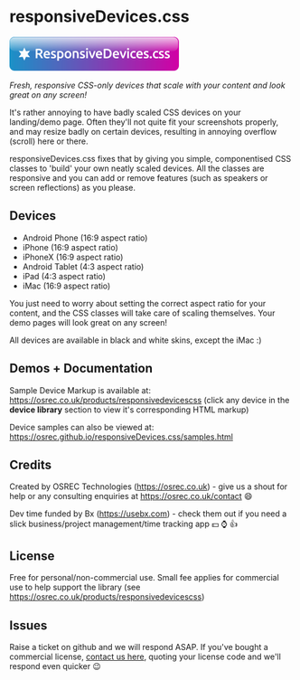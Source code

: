 # responsiveDevices.css

![responsiveDevices.js Logo](logo.png)

*Fresh, responsive CSS-only devices that scale with your content and look great on any screen!*

<link href='css/common.css' rel='stylesheet' type='text/css'>
<link href='css/ipad.css' rel='stylesheet' type='text/css'>
<link href='css/iphone.css' rel='stylesheet' type='text/css'>

<div class="deviceContainer pointer scmc" style="width: 80%; max-width: 150px;">
	<div class="iphone white portrait">
		<div class="caseBorder"></div>
		<div class="case"></div>
		<div class="reflection"></div>
		<div class="screen"></div>
		<div class="camera"></div>
		<div class="speaker"></div>
		<div class="homeButtonBorder"></div>
		<div class="homeButton"></div>
		<div class="content" style="background: linear-gradient(#FFC84B 0%, #FFF869 100%);"></div>
	</div>
</div>

It's rather annoying to have badly scaled CSS devices on your landing/demo page. Often they'll not quite fit your screenshots properly, and may resize badly on certain devices, resulting in annoying overflow (scroll) here or there.

responsiveDevices.css fixes that by giving you simple, componentised CSS classes to 'build' your own neatly scaled devices. All the classes are responsive and you can add or remove features (such as speakers or screen reflections) as you please.

## Devices

- Android Phone (16:9 aspect ratio)
- iPhone (16:9 aspect ratio)
- iPhoneX (16:9 aspect ratio)
- Android Tablet (4:3 aspect ratio)
- iPad (4:3 aspect ratio)
- iMac (16:9 aspect ratio)

You just need to worry about setting the correct aspect ratio for your content, and the CSS classes will take care of scaling themselves. Your demo pages will look great on any screen!

All devices are available in black and white skins, except the iMac :)

## Demos + Documentation
Sample Device Markup is available at: https://osrec.co.uk/products/responsivedevicescss (click any device in the **device library** section to view it's corresponding HTML markup)

Device samples can also be viewed at: https://osrec.github.io/responsiveDevices.css/samples.html

## Credits

Created by OSREC Technologies (https://osrec.co.uk) - give us a shout for help or any consulting enquiries at https://osrec.co.uk/contact :smile:

Dev time funded by Bx (https://usebx.com) - check them out if you need a slick business/project management/time tracking app :dollar: :watch: :thumbsup:

## License

Free for personal/non-commercial use. Small fee applies for commercial use to help support the library (see https://osrec.co.uk/products/responsivedevicescss)

## Issues

Raise a ticket on github and we will respond ASAP. If you've bought a commercial license, [contact us here](https://osrec.co.uk/contact), quoting your license code and we'll respond even quicker :wink:
